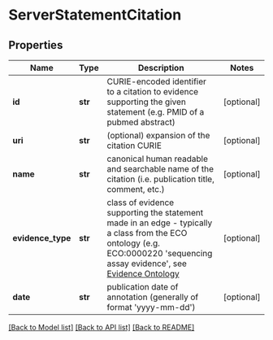 # ServerStatementCitation

## Properties
Name | Type | Description | Notes
------------ | ------------- | ------------- | -------------
**id** | **str** | CURIE-encoded identifier to a citation to evidence supporting the given statement (e.g. PMID of a pubmed abstract)  | [optional] 
**uri** | **str** | (optional) expansion of the citation CURIE  | [optional] 
**name** | **str** | canonical human readable and searchable name of the citation (i.e. publication title, comment, etc.)  | [optional] 
**evidence_type** | **str** | class of evidence supporting the statement made in an edge - typically a class from the ECO ontology (e.g. ECO:0000220 &#39;sequencing assay evidence&#39;, see [Evidence Ontology](http://purl.obolibrary.org/obo/eco.owl)  | [optional] 
**date** | **str** | publication date of annotation (generally of format &#39;yyyy-mm-dd&#39;)  | [optional] 

[[Back to Model list]](../README.md#documentation-for-models) [[Back to API list]](../README.md#documentation-for-api-endpoints) [[Back to README]](../README.md)


